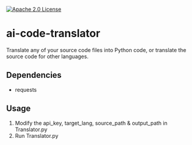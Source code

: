[![Apache 2.0 License](https://img.shields.io/badge/license-Apache-blue.svg?style=flat)](LICENSE.md)

# ai-code-translator
Translate any of your source code files into Python code, or translate the source code for other languages.

Dependencies
------------
- requests

Usage
-----
1. Modify the api_key, target_lang, source_path & output_path in Translator.py
2. Run Translator.py
